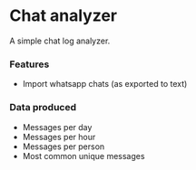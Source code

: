 # Chat analyzer
A simple chat log analyzer.

### Features
- Import whatsapp chats (as exported to text)

### Data produced
- Messages per day
- Messages per hour
- Messages per person
- Most common unique messages
